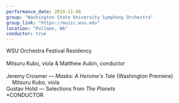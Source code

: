 ```yaml
---
performance_date: 2019-11-08
group: "Washington State University Symphony Orchestra"
group_link: "https://music.wsu.edu"
location: "Pullman, WA"
conductor: true
---
```

WSU Orchestra Festival Residency <br/>
<br/>
Mitsuru Kubo, viola & Matthew Aubin, conductor <br/>
<br/>
Jeremy Crosmer — _Masks: A Heroine's Tale_ (Washington Premiere)<br/>
&nbsp;&nbsp;&nbsp;&nbsp;Mitsuru Kubo, viola<br/>
Gustav Holst — Selections from _The Planets_ <br/>
*CONDUCTOR<br/>
